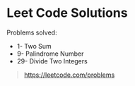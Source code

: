 # Leet Code Solutions

Problems solved:

- 1- Two Sum
- 9- Palindrome Number
- 29- Divide Two Integers

>https://leetcode.com/problems